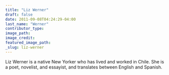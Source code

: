 ```yaml
---
title: "Liz Werner"
draft: false
date: 2011-09-08T04:24:29-04:00
last_name: "Werner"
contributor_type:
image_path:
image_credit:
featured_image_path:
_slug: liz-werner
---
```


Liz Werner is a native New Yorker who has lived and worked in Chile. She is a poet, novelist, and essayist, and translates between English and Spanish.

